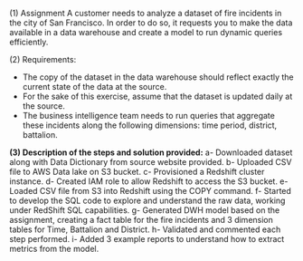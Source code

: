 (1) Assignment
A customer needs to analyze a dataset of fire incidents in the city of San Francisco. In
order to do so, it requests you to make the data available in a data warehouse and create
a model to run dynamic queries efficiently.

(2) Requirements:
- The copy of the dataset in the data warehouse should reflect exactly the current
state of the data at the source.
- For the sake of this exercise, assume that the dataset is updated daily at the
source.
- The business intelligence team needs to run queries that aggregate these
incidents along the following dimensions: time period, district, battalion.

**(3) Description of the steps and solution provided:**
a- Downloaded dataset along with Data Dictionary from source website provided.
b- Uploaded CSV file to AWS Data lake on S3 bucket.
c- Provisioned a Redshift cluster instance.
d- Created IAM role to allow Redshift to access the S3 bucket.
e- Loaded CSV file from S3 into Redshift using the COPY command.
f- Started to develop the SQL code to explore and understand the raw data, working under RedShift SQL capabilities.
g- Generated DWH model based on the assignment, creating a fact table for the fire incidents and 3 dimension tables for Time, Battalion and District.
h- Validated and commented each step performed.
i- Added 3 example reports to understand how to extract metrics from the model.
